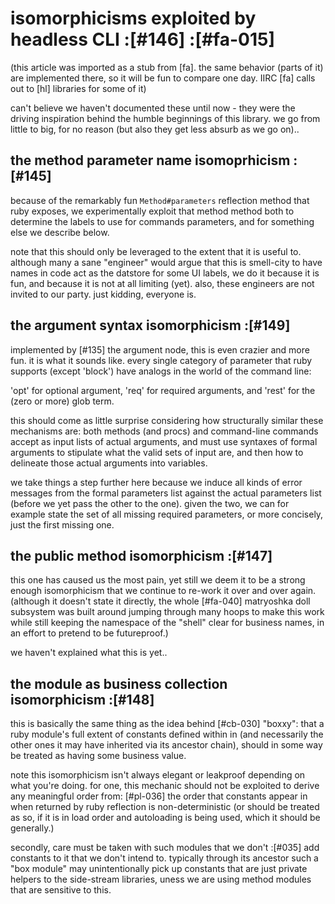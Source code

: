 # isomorphicisms exploited by headless CLI :[#146] :[#fa-015]

(this article was imported as a stub from [fa]. the same behavior (parts of
it) are implemented there, so it will be fun to compare one day. IIRC [fa]
calls out to [hl] libraries for some of it)

can't believe we haven't documented these until now - they were the driving
inspiration behind the humble beginnings of this library. we go from little
to big, for no reason (but also they get less absurb as we go on)..



## the method parameter name isomoprhicism :[#145]

because of the remarkably fun `Method#parameters` reflection method that ruby
exposes, we experimentally exploit that method method both to determine
the labels to use for commands parameters, and for something else we describe
below.

note that this should only be leveraged to the extent that it is useful to.
although many a sane "engineer" would argue that this is smell-city to have
names in code act as the datstore for some UI labels, we do it because it is
fun, and because it is not at all limiting (yet). also, these engineers are
not invited to our party. just kidding, everyone is.



## the argument syntax isomorphicism :[#149]

implemented by [#135] the argument node, this is even crazier and more fun.
it is what it sounds like. every single category of parameter that ruby
supports (except 'block') have analogs in the world of the command line:

'opt' for optional argument, 'req' for required arguments, and 'rest' for
the (zero or more) glob term.

this should come as little surprise considering how structurally similar
these mechanisms are: both methods (and procs) and command-line commands
accept as input lists of actual arguments, and must use syntaxes of formal
arguments to stipulate what the valid sets of input are, and then how to
delineate those actual arguments into variables.

we take things a step further here because we induce all kinds of error
messages from the formal parameters list against the actual parameters list
(before we yet pass the other to the one). given the two, we can for example
state the set of all missing required parameters, or more concisely, just the
first missing one.



## the public method isomorphicism :[#147]

this one has caused us the most pain, yet still we deem it to be a strong
enough isomorphicism that we continue to re-work it over and over again.
(although it doesn't state it directly, the whole [#fa-040] matryoshka doll
subsystem was built around jumping through many hoops to make this work
while still keeping the namespace of the "shell" clear for business names,
in an effort to pretend to be futureproof.)

we haven't explained what this is yet..



## the module as business collection isomorphicism :[#148]

this is basically the same thing as the idea behind [#cb-030] "boxxy":
that a ruby module's full extent of constants defined within in (and
necessarily the other ones it may have inherited via its ancestor chain),
should in some way be treated as having some business value.

note this isomorphicism isn't always elegant or leakproof depending on what
you're doing. for one, this mechanic should not be exploited to derive any
meaningful order from: [#pl-036] the order that constants appear in when
returned by ruby reflection is non-deterministic (or should be treated as
so, if it is in load order and autoloading is being used, which it should
be generally.)

secondly, care must be taken with such modules that we don't :[#035]
add constants to it that we don't intend to. typically through its ancestor
such a "box module" may unintentionally pick up constants that are just
private helpers to the side-stream libraries, uness we are using method
modules that are sensitive to this.

